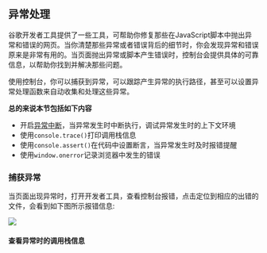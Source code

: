 ## 异常处理

谷歌开发者工具提供了一些工具，可帮助你修复那些在JavaScript脚本中抛出异常和错误的网页。当你清楚那些异常或者错误背后的细节时，你会发现异常和错误原来是非常有用的。当页面抛出异常或脚本产生错误时，控制台会提供具体的可靠信息，以帮助你找到并解决那些问题。

使用控制台，你可以捕获到异常，可以跟踪产生异常的执行路径，甚至可以设置异常处理函数来自动收集和处理这些异常。

**总的来说本节包括如下内容**

* 开启[异常中断](设置断点.md)，当异常发生时中断执行，调试异常发生时的上下文环境
* 使用`console.trace()`打印调用栈信息
* 使用`console.assert()`在代码中设置断言，当异常发生时及时报错提醒
* 使用`window.onerror`记录浏览器中发生的错误

### 捕获异常

当页面出现异常时，打开开发者工具，查看控制台报错，点击定位到相应的出错的文件，会看到如下图所示报错信息:

![](https://developers.google.cn/web/tools/chrome-devtools/console/images/track-exceptions-tracking-exceptions.jpg)

#### 查看异常时的调用栈信息


